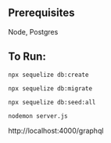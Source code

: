 ## Prerequisites

Node, Postgres

## To Run:

`npx sequelize db:create`

`npx sequelize db:migrate`

`npx sequelize db:seed:all`


`nodemon server.js`


http://localhost:4000/graphql
